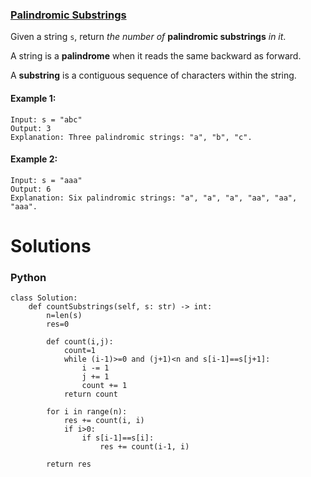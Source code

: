 ### [Palindromic Substrings](https://leetcode.com/problems/palindromic-substrings/) <br>

Given a string `s`, return *the number of* **palindromic substrings** *in it*.

A string is a **palindrome** when it reads the same backward as forward.

A **substring** is a contiguous sequence of characters within the string.

 



#### Example 1:

```
Input: s = "abc"
Output: 3
Explanation: Three palindromic strings: "a", "b", "c".

```

#### Example 2:

```
Input: s = "aaa"
Output: 6
Explanation: Six palindromic strings: "a", "a", "a", "aa", "aa", "aaa".

```


# Solutions

### Python
```
class Solution:
    def countSubstrings(self, s: str) -> int:
        n=len(s)
        res=0
        
        def count(i,j):
            count=1
            while (i-1)>=0 and (j+1)<n and s[i-1]==s[j+1]:
                i -= 1
                j += 1
                count += 1
            return count
            
        for i in range(n):
            res += count(i, i)
            if i>0:
                if s[i-1]==s[i]:
                    res += count(i-1, i)
            
        return res
```
